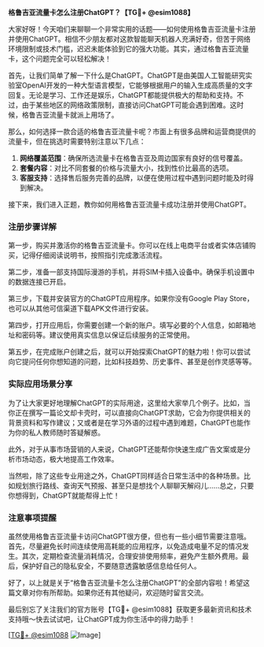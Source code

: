**格鲁吉亚流量卡怎么注册ChatGPT？【TG💪+ @esim1088】**

大家好呀！今天咱们来聊聊一个非常实用的话题——如何使用格鲁吉亚流量卡注册并使用ChatGPT。相信不少朋友都对这款智能聊天机器人充满好奇，但苦于网络环境限制或技术门槛，迟迟未能体验到它的强大功能。其实，通过格鲁吉亚流量卡，这个问题完全可以轻松解决！

首先，让我们简单了解一下什么是ChatGPT。ChatGPT是由美国人工智能研究实验室OpenAI开发的一种大型语言模型，它能够根据用户的输入生成高质量的文字回复。无论是学习、工作还是娱乐，ChatGPT都能提供极大的帮助和支持。不过，由于某些地区的网络政策限制，直接访问ChatGPT可能会遇到困难。这时候，格鲁吉亚流量卡就派上用场了。

那么，如何选择一款合适的格鲁吉亚流量卡呢？市面上有很多品牌和运营商提供的流量卡，但在挑选时需要特别注意以下几点：

1. **网络覆盖范围**：确保所选流量卡在格鲁吉亚及周边国家有良好的信号覆盖。
2. **套餐内容**：对比不同套餐的价格与流量大小，找到性价比最高的选项。
3. **客服支持**：选择售后服务完善的品牌，以便在使用过程中遇到问题时能及时得到解决。

接下来，我们进入正题，教你如何用格鲁吉亚流量卡成功注册并使用ChatGPT。

### 注册步骤详解

第一步，购买并激活你的格鲁吉亚流量卡。你可以在线上电商平台或者实体店铺购买，记得仔细阅读说明书，按照指引完成激活流程。

第二步，准备一部支持国际漫游的手机，并将SIM卡插入设备中。确保手机设置中的数据连接已开启。

第三步，下载并安装官方的ChatGPT应用程序。如果你没有Google Play Store，也可以从其他可信渠道下载APK文件进行安装。

第四步，打开应用后，你需要创建一个新的账户。填写必要的个人信息，如邮箱地址和密码等。建议使用真实信息以保证后续服务的正常使用。

第五步，在完成账户创建之后，就可以开始探索ChatGPT的魅力啦！你可以尝试向它提问任何你想知道的问题，比如科技趋势、历史事件、甚至是创作灵感等等。

### 实际应用场景分享

为了让大家更好地理解ChatGPT的实际用途，这里给大家举几个例子。比如，当你正在撰写一篇论文却卡壳时，可以直接向ChatGPT求助，它会为你提供相关的背景资料和写作建议；又或者是在学习外语的过程中遇到难题，ChatGPT也能作为你的私人教师随时答疑解惑。

此外，对于从事市场营销的人来说，ChatGPT还能帮你快速生成广告文案或是分析市场动态，极大地提高工作效率。

当然啦，除了这些专业用途之外，ChatGPT同样适合日常生活中的各种场景。比如规划旅行路线、查询天气预报、甚至只是想找个人聊聊天解闷儿……总之，只要你想得到，ChatGPT就能帮得上忙！

### 注意事项提醒

虽然使用格鲁吉亚流量卡访问ChatGPT很方便，但也有一些小细节需要注意哦。首先，尽量避免长时间连续使用高耗能的应用程序，以免造成电量不足的情况发生。其次，定期检查流量消耗情况，合理安排使用频率，避免产生额外费用。最后，保护好自己的隐私安全，不要随意透露敏感信息给任何人。

好了，以上就是关于“格鲁吉亚流量卡怎么注册ChatGPT”的全部内容啦！希望这篇文章对你有所帮助。如果你还有其他疑问，欢迎随时留言交流。

最后别忘了关注我们的官方账号【TG💪+ @esim1088】获取更多最新资讯和技术支持哦～快去试试吧，让ChatGPT成为你生活中的得力助手！

[[TG💪+ @esim1088](https://t.me/s/esim1088) ![Image](https://i.postimg.cc/4NQfJmqS/Snipaste-2025-05-13-00-14-12.png)]